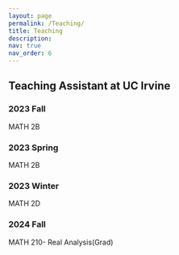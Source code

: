 ```yaml
---
layout: page
permalink: /Teaching/
title: Teaching
description:
nav: true
nav_order: 6
---
```

## Teaching Assistant at UC Irvine
### 2023 Fall 
MATH 2B
### 2023 Spring
MATH 2B
### 2023 Winter
MATH 2D
### 2024 Fall
MATH 210- Real Analysis(Grad)
